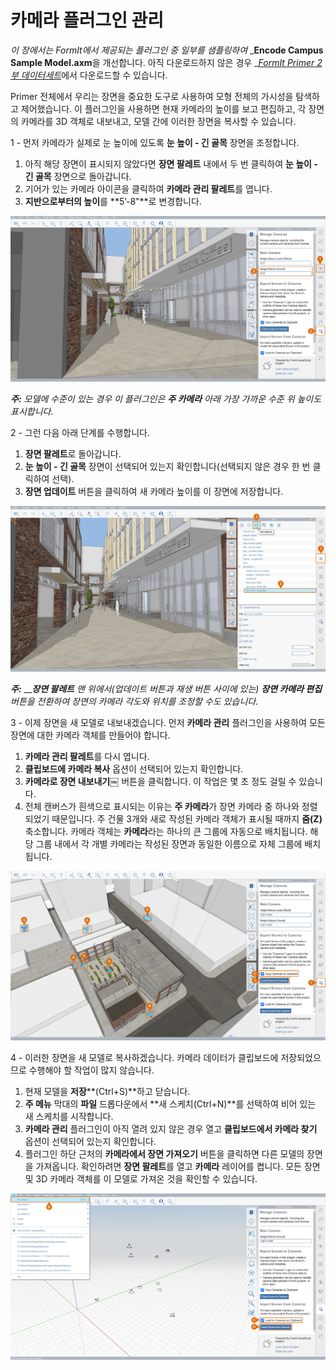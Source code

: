 # 카메라 플러그인 관리

_이 장에서는 FormIt에서 제공되는 플러그인 중 일부를 샘플링하여_ _**Encode Campus Sample Model.axm**을 개선합니다. 아직 다운로드하지 않은 경우 _[_FormIt Primer 2부 데이터세트_](https://formit-help.s3.amazonaws.com/FormIt+Primer+Part+2+Datasets.zip)에서 다운로드할 수 있습니다.

Primer 전체에서 우리는 장면을 중요한 도구로 사용하여 모형 전체의 가시성을 탐색하고 제어했습니다. 이 플러그인을 사용하면 현재 카메라의 높이를 보고 편집하고, 각 장면의 카메라를 3D 객체로 내보내고, 모델 간에 이러한 장면을 복사할 수 있습니다.

1 - 먼저 카메라가 실제로 눈 높이에 있도록 **눈 높이 - 긴 골목** 장면을 조정합니다.

1. 아직 해당 장면이 표시되지 않았다면 **장면 팔레트** 내에서 두 번 클릭하여 **눈 높이 - 긴 골목** 장면으로 돌아갑니다.
2. 기어가 있는 카메라 아이콘을 클릭하여 **카메라 관리 팔레트**를 엽니다.
3. **지반으로부터의 높이**를 **5’-8"**로 변경합니다.

![](<../../.gitbook/assets/6 (6) (1).png>)

_**주:**_ _모델에 수준이 있는 경우 이 플러그인은_ _**주 카메라** 아래 가장 가까운 수준 위 높이도 표시합니다._

2 - 그런 다음 아래 단계를 수행합니다.

1. **장면 팔레트**로 돌아갑니다.
2. **눈 높이 - 긴 골목** 장면이 선택되어 있는지 확인합니다(선택되지 않은 경우 한 번 클릭하여 선택).
3. **장면 업데이트** 버튼을 클릭하여 새 카메라 높이를 이 장면에 저장합니다.

![](<../../.gitbook/assets/7 (1) (1).png>)

_**주:**_ ___**장면 팔레트**_ _맨 위에서(업데이트 버튼과 재생 버튼 사이에 있는)_ _**장면 카메라 편집**_ _버튼을 전환하여 장면의 카메라 각도와 위치를 조정할 수도 있습니다._

3 - 이제 장면을 새 모델로 내보내겠습니다. 먼저 **카메라 관리** 플러그인을 사용하여 모든 장면에 대한 카메라 객체를 만들어야 합니다.

1. **카메라 관리 팔레트**를 다시 엽니다.
2. **클립보드에 카메라 복사** 옵션이 선택되어 있는지 확인합니다.
3. **카메라로 장면 내보내기**￼ 버튼을 클릭합니다. 이 작업은 몇 초 정도 걸릴 수 있습니다.
4. 전체 캔버스가 흰색으로 표시되는 이유는 **주 카메라**가 장면 카메라 중 하나와 정렬되었기 때문입니다. 주 건물 3개와 새로 작성된 카메라 객체가 표시될 때까지 **줌(Z)** 축소합니다. 카메라 객체는 **카메라**라는 하나의 큰 그룹에 자동으로 배치됩니다. 해당 그룹 내에서 각 개별 카메라는 작성된 장면과 동일한 이름으로 자체 그룹에 배치됩니다.

![](<../../.gitbook/assets/8 (7) (1).png>)

4 - 이러한 장면을 새 모델로 복사하겠습니다. 카메라 데이터가 클립보드에 저장되었으므로 수행해야 할 작업이 많지 않습니다.

1. 현재 모델을 **저장****(Ctrl+S)**하고 닫습니다.
2. **주 메뉴** 막대의 **파일** 드롭다운에서 **새 스케치(Ctrl+N)**를 선택하여 비어 있는 새 스케치를 시작합니다.
3. **카메라 관리** 플러그인이 아직 열려 있지 않은 경우 열고 **클립보드에서 카메라 찾기** 옵션이 선택되어 있는지 확인합니다.
4. 플러그인 하단 근처의 **카메라에서 장면 가져오기** 버튼을 클릭하면 다른 모델의 장면을 가져옵니다. 확인하려면 **장면 팔레트**를 열고 **카메라** 레이어를 켭니다. 모든 장면 및 3D 카메라 객체를 이 모델로 가져온 것을 확인할 수 있습니다.

![](<../../.gitbook/assets/9 (7) (1).png>)
